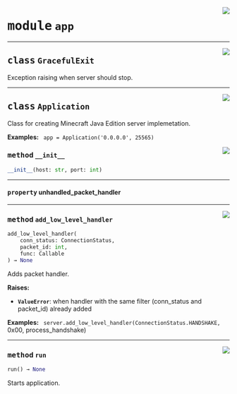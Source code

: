 <!-- markdownlint-disable -->

<a href="https://github.com/DavisDmitry/pyCubes/tree/0.1.1/cubes/app.py#L0"><img align="right" style="float:right;" src="https://img.shields.io/badge/-source-cccccc?style=flat-square"></a>

# <kbd>module</kbd> `app`






---

<a href="https://github.com/DavisDmitry/pyCubes/tree/0.1.1/cubes/app.py#L11"><img align="right" style="float:right;" src="https://img.shields.io/badge/-source-cccccc?style=flat-square"></a>

## <kbd>class</kbd> `GracefulExit`
Exception raising when server should stop. 





---

<a href="https://github.com/DavisDmitry/pyCubes/tree/0.1.1/cubes/app.py#L25"><img align="right" style="float:right;" src="https://img.shields.io/badge/-source-cccccc?style=flat-square"></a>

## <kbd>class</kbd> `Application`
Class for creating Minecraft Java Edition server implemetation. 



**Examples:**
 ``` app = Application('0.0.0.0', 25565)```


<a href="https://github.com/DavisDmitry/pyCubes/tree/0.1.1/cubes/app.py#L35"><img align="right" style="float:right;" src="https://img.shields.io/badge/-source-cccccc?style=flat-square"></a>

### <kbd>method</kbd> `__init__`

```python
__init__(host: str, port: int)
```






---

#### <kbd>property</kbd> unhandled_packet_handler







---

<a href="https://github.com/DavisDmitry/pyCubes/tree/0.1.1/cubes/app.py#L54"><img align="right" style="float:right;" src="https://img.shields.io/badge/-source-cccccc?style=flat-square"></a>

### <kbd>method</kbd> `add_low_level_handler`

```python
add_low_level_handler(
    conn_status: ConnectionStatus,
    packet_id: int,
    func: Callable
) → None
```

Adds packet handler. 



**Raises:**
 
 - <b>`ValueError`</b>:  when handler with the same filter (conn_status and packet_id)  already added 



**Examples:**
 ``` server.add_low_level_handler(ConnectionStatus.HANDSHAKE,```
             0x00, process_handshake)


---

<a href="https://github.com/DavisDmitry/pyCubes/tree/0.1.1/cubes/app.py#L40"><img align="right" style="float:right;" src="https://img.shields.io/badge/-source-cccccc?style=flat-square"></a>

### <kbd>method</kbd> `run`

```python
run() → None
```

Starts application. 


